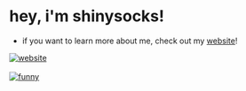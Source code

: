 <h1>hey, i'm shinysocks!</h1>

- if you want to learn more about me, check out my [website](https://shinysocks.net)! 

<a href="https://shinysocks.net">
  <img alt="website" src="https://img.shields.io/website?down_color=%23f38ba8&down_message=down&label=shinysocks.net&up_color=%23a6e3a1&up_message=up&url=https%3A%2F%2Fshinysocks.net&style=for-the-badge">
</a>

<br>
<br>

<a href="https://xkcd.com/2030">
  <img alt="funny" src="https://imgs.xkcd.com/comics/voting_software.png">
</a>
